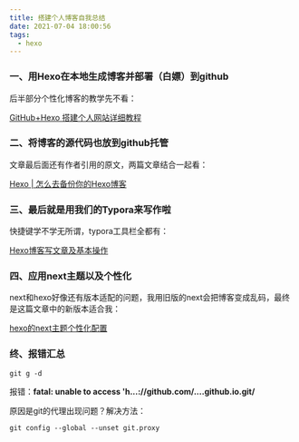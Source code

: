 ```yaml
---
title: 搭建个人博客自我总结
date: 2021-07-04 18:00:56
tags:
  - hexo
---
```




### 	一、用Hexo在本地生成博客并部署（白嫖）到github

后半部分个性化博客的教学先不看：

[GitHub+Hexo 搭建个人网站详细教程](https://zhuanlan.zhihu.com/p/26625249)





### 	二、将博客的源代码也放到github托管



文章最后面还有作者引用的原文，两篇文章结合一起看：

[Hexo | 怎么去备份你的Hexo博客](https://www.jianshu.com/p/baab04284923)





### 	三、最后就是用我们的Typora来写作啦

快捷键学不学无所谓，typora工具栏全都有：

[Hexo博客写文章及基本操作](https://zhuanlan.zhihu.com/p/156915260)





### 四、应用next主题以及个性化

next和hexo好像还有版本适配的问题，我用旧版的next会把博客变成乱码，最终是这篇文章中的新版本适合我：

[hexo的next主题个性化配置](https://zhuanlan.zhihu.com/p/60424755 )





### 终、报错汇总

```
git g -d  
```

报错：**fatal:  unable to access 'h...://github.com/....github.io.git/**

原因是git的代理出现问题？解决方法：

```
git config --global --unset git.proxy
```



